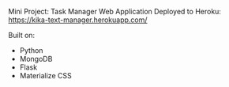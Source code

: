 Mini Project:
Task Manager Web Application
Deployed to Heroku:
https://kika-text-manager.herokuapp.com/

Built on:

- Python
- MongoDB
- Flask
- Materialize CSS